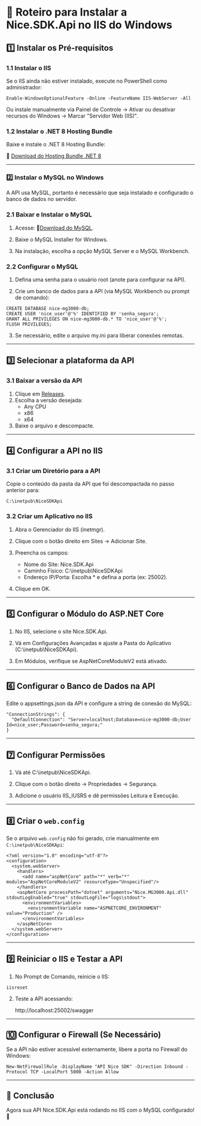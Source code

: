 # 📌 Roteiro para Instalar a Nice.SDK.Api no IIS do Windows

## 1️⃣ Instalar os Pré-requisitos

### 1.1 Instalar o IIS

Se o IIS ainda não estiver instalado, execute no PowerShell como administrador:

```
Enable-WindowsOptionalFeature -Online -FeatureName IIS-WebServer -All
```

Ou instale manualmente via Painel de Controle → Ativar ou desativar recursos do Windows → Marcar "Servidor Web (IIS)".

### 1.2 Instalar o .NET 8 Hosting Bundle
Baixe e instale o .NET 8 Hosting Bundle:

🔗 [Download do Hosting Bundle .NET 8](https://dotnet.microsoft.com/en-us/download/dotnet/8.0)

---

### 2️⃣ Instalar o MySQL no Windows
A API usa MySQL, portanto é necessário que seja instalado e configurado o banco de dados no servidor.

### 2.1 Baixar e Instalar o MySQL

1. Acesse: 🔗[Download do MySQL](https://dev.mysql.com/downloads/installer/).

2. Baixe o MySQL Installer for Windows.

3. Na instalação, escolha a opção MySQL Server e o MySQL Workbench.

### 2.2 Configurar o MySQL

1. Defina uma senha para o usuário root (anote para configurar na API).

2. Crie um banco de dados para a API (via MySQL Workbench ou prompt de comando):

```
CREATE DATABASE nice-mg3000-db;
CREATE USER 'nice_user'@'%' IDENTIFIED BY 'senha_segura';
GRANT ALL PRIVILEGES ON nice-mg3000-db.* TO 'nice_user'@'%';
FLUSH PRIVILEGES;
```

3. Se necessário, edite o arquivo my.ini para liberar conexões remotas.


---

## 3️⃣ Selecionar a plataforma da API

### 3.1 Baixar a versão da API

1. Clique em [Releases](https://github.com/nicebrasil/nice-sdk-delivery/releases).
2. Escolha a versão desejada:
   - Any CPU
   - x86
   - x64
3. Baixe o arquivo e descompacte.


---

## 4️⃣ Configurar a API no IIS

### 3.1 Criar um Diretório para a API

Copie o conteúdo da pasta da API que foi descompactada no passo anterior para:

```
C:\inetpub\NiceSDKApi
```

### 3.2 Criar um Aplicativo no IIS

1. Abra o Gerenciador do IIS (inetmgr).

2. Clique com o botão direito em Sites → Adicionar Site.

3. Preencha os campos:
   - Nome do Site: Nice.SDK.Api
   - Caminho Físico: C:\inetpub\NiceSDKApi
   - Endereço IP/Porta: Escolha * e defina a porta (ex: 25002).

4. Clique em OK.

---

## 5️⃣ Configurar o Módulo do ASP.NET Core

1. No IIS, selecione o site Nice.SDK.Api.

2. Vá em Configurações Avançadas e ajuste a Pasta do Aplicativo (C:\inetpub\NiceSDKApi).

3. Em Módulos, verifique se AspNetCoreModuleV2 está ativado.

---

## 6️⃣ Configurar o Banco de Dados na API
Edite o appsettings.json da API e configure a string de conexão do MySQL:

```
"ConnectionStrings": {
  "DefaultConnection": "Server=localhost;Database=nice-mg3000-db;User Id=nice_user;Password=senha_segura;"
}
```

---

## 7️⃣ Configurar Permissões

1. Vá até C:\inetpub\NiceSDKApi.

2. Clique com o botão direito → Propriedades → Segurança.

3. Adicione o usuário IIS_IUSRS e dê permissões Leitura e Execução.

---

## 8️⃣ Criar o `web.config`
Se o arquivo `web.config` não foi gerado, crie manualmente em `C:\inetpub\NiceSDKApi`:

```
<?xml version="1.0" encoding="utf-8"?>
<configuration>
  <system.webServer>
    <handlers>
      <add name="aspNetCore" path="*" verb="*" modules="AspNetCoreModuleV2" resourceType="Unspecified"/>
    </handlers>
    <aspNetCore processPath="dotnet" arguments="Nice.MG3000.Api.dll" stdoutLogEnabled="true" stdoutLogFile="logs\stdout">
      <environmentVariables>
        <environmentVariable name="ASPNETCORE_ENVIRONMENT" value="Production" />
      </environmentVariables>
    </aspNetCore>
  </system.webServer>
</configuration>
```

---

## 9️⃣ Reiniciar o IIS e Testar a API

1. No Prompt de Comando, reinicie o IIS:

```
iisreset
```

2. Teste a API acessando:

    http://localhost:25002/swagger


---

## 🔟 Configurar o Firewall (Se Necessário)
Se a API não estiver acessível externamente, libere a porta no Firewall do Windows:

```
New-NetFirewallRule -DisplayName "API Nice SDK" -Direction Inbound -Protocol TCP -LocalPort 5000 -Action Allow
```

---


## 🔹 Conclusão
Agora sua API Nice.SDK.Api está rodando no IIS com o MySQL configurado! 🚀
